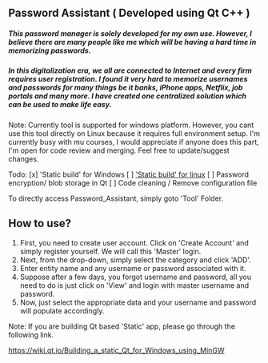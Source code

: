 Password Assistant ( Developed using Qt C++ )
-

##### This password manager is solely developed for my own use. However, I believe there are many people like me which will be having a hard time in memorizing passwords.

##### In this digitalization era, we all are connected to Internet and every firm requires user registration. I found it very hard to memorize usernames and passwords for many things be it banks, iPhone apps, Netflix, job portals and many more. I have created one centralized solution which can be used to make life easy.

Note: Currently tool is supported for windows platform. However, you cant use this tool directly on Linux because it requires full environment setup. I'm currently busy with mu courses, I would appreciate if anyone does this part, I'm open for code review and merging. Feel free to update/suggest changes.

Todo:
    [x] 'Static build' for Windows 
    [ ] ['Static build' for linux](http://amin-ahmadi.com/2016/09/19/build-qt-statically-for-linux/)
    [ ] Password encryption/ blob storage in Qt
	[ ] Code cleaning / Remove configuration file

To directly access Password_Assistant, simply goto 'Tool' Folder.

How to use?
--

1. First, you need to create user account. Click on 'Create Account' and simply register yourself. We will call this 'Master' login.
2. Next, from the drop-down, simply select the category and click 'ADD'.
3. Enter entity name and any username or password associated with it.
4. Suppose after a few days, you forgot username and password, all you need to do is just click on 'View' and login with master username and password.
5. Now, just select the appropriate data and your username and password will populate accordingly.

Note: If you are building Qt based 'Static' app, please go through the following link.

https://wiki.qt.io/Building_a_static_Qt_for_Windows_using_MinGW